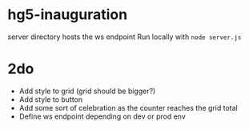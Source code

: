 # hg5-inauguration

server directory hosts the ws endpoint
Run locally with `node server.js`

# 2do

- Add style to grid (grid should be bigger?)
- Add style to button
- Add some sort of celebration as the counter reaches the grid total
- Define ws endpoint depending on dev or prod env
